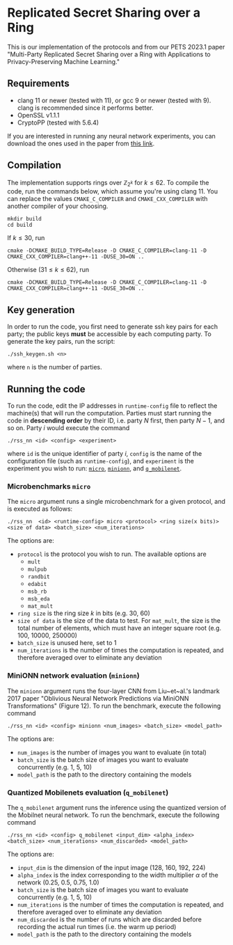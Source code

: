 # Replicated Secret Sharing over a Ring
This is our implementation of the protocols and from our PETS 2023.1 paper "Multi-Party Replicated Secret Sharing over a Ring with Applications to Privacy-Preserving Machine Learning."

## Requirements

- clang 11 or newer (tested with 11), or gcc 9 or newer (tested with 9). clang is recommended since it performs better.
- OpenSSL v1.1.1
- CryptoPP (tested with 5.6.4)

If you are interested in running any neural network experiments, you can download the ones used in the paper from [this link](https://drive.google.com/file/d/1loj9UjmFnKABVB8tLpRoIJUs2YdkFA_2/view?usp=sharing).

## Compilation

The implementation supports rings over $\mathbb{Z}_{2^k}$ for $k \leq 62$. To compile the code, run the commands below, which assume you're using clang 11. You can replace the values `CMAKE_C_COMPILER` and `CMAKE_CXX_COMPILER` with another compiler of your choosing.
```
mkdir build
cd build
```

If $`k \leq 30`$, run

```
cmake -DCMAKE_BUILD_TYPE=Release -D CMAKE_C_COMPILER=clang-11 -D CMAKE_CXX_COMPILER=clang++-11 -DUSE_30=ON ..
```
Otherwise ($31 \leq k \leq 62$), run
```
cmake -DCMAKE_BUILD_TYPE=Release -D CMAKE_C_COMPILER=clang-11 -D CMAKE_CXX_COMPILER=clang++-11 -DUSE_30=ON ..
```

## Key generation

In order to run the code, you first need to generate ssh key pairs for each party; the public keys **must** be accessible by each computing party. To generate the key pairs, run the script:
```
./ssh_keygen.sh <n>
```
where `n` is the number of parties.

## Running the code

To run the code, edit the IP addresses in `runtime-config` file to reflect the machine(s) that will run the computation. Parties must start running the code in **descending order** by their ID, i.e. party $N$ first, then party $`N-1`$, and so on. Party $i$ would execute the command
```
./rss_nn <id> <config> <experiment>
```
where `id` is the unique identifier of party $i$, `config` is the name of the configuration file (such as `runtime-config`), and `experiment` is the experiment you wish to run: [`micro`](#microbenchmarks-micro),  [`minionn`](#minionn-network-evaluation-minionn),  and [`q_mobilenet`](#quantized-mobilenets-evaluation-q_mobilenet).

### Microbenchmarks `micro`

The `micro` argument runs a single microbenchmark for a given protocol, and is executed as follows:
```
./rss_nn  <id> <runtime-config> micro <protocol> <ring size(x bits)> <size of data> <batch_size> <num_iterations>
```
The options are:
- `protocol` is the protocol you wish to run. The available options are 
  - `mult`
  - `mulpub`
  - `randbit`
  - `edabit`
  - `msb_rb`
  - `msb_eda`
  - `mat_mult`
- `ring size` is the ring size $k$ in bits (e.g. 30, 60)
- `size of data` is the size of the data to test. For `mat_mult`, the size is the total number of elements, which must have an integer square root (e.g. 100, 10000, 250000)
- `batch_size` is unused here, set to 1
- `num_iterations` is the number of times the computation is repeated, and therefore averaged over to eliminate any deviation

### MiniONN network evaluation (`minionn`)

The `minionn` argument runs the four-layer CNN from Liu~et~al.'s landmark 2017 paper "Oblivious Neural Network Predictions via MiniONN Transformations" (Figure 12). To run the benchmark, execute the following command
```
./rss_nn <id> <config> minionn <num_images> <batch_size> <model_path>
```
The options are:
- `num_images` is the number of images you want to evaluate (in total)
- `batch_size` is the batch size of images you want to evaluate concurrently (e.g. 1, 5, 10)
- `model_path` is the path to the directory containing the models

### Quantized Mobilenets evaluation (`q_mobilenet`)

The `q_mobilenet` argument runs the inference using the quantized version of the Mobilnet neural network. To run the benchmark, execute the following command
```
./rss_nn <id> <config> q_mobilenet <input_dim> <alpha_index> <batch_size> <num_iterations> <num_discarded> <model_path>
```
The options are:
- `input_dim` is the dimension of the input image (128, 160, 192, 224)
- `alpha_index` is the index corresponding to the width multiplier $\alpha$ of the network (0.25, 0.5, 0.75, 1.0)
- `batch_size` is the batch size of images you want to evaluate concurrently (e.g. 1, 5, 10)
- `num_iterations` is the number of times the computation is repeated, and therefore averaged over to eliminate any deviation
- `num_discarded` is the number of runs which are discarded before recording the actual run times (i.e. the warm up period)
- `model_path` is the path to the directory containing the models